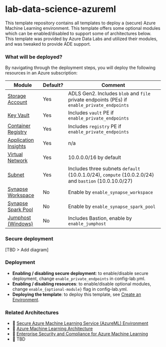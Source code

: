 # lab-data-science-azureml

This template repository contains all templates to deploy a (secure) Azure Machine Learning environment. This template offers some optional modules which can be enabled/disabled to support some of architectures below. This template was provided by Azure Data Labs and utilized their modules, and was tweaked to provide ADE support.

### What will be deployed?

By navigating through the deployment steps, you will deploy the following resources in an Azure subscription:

| Module | Default? | Comment |
| - | - | - |
| [Storage Account](./infra/storage_account.tf) | Yes | ADLS Gen2. Includes `blob` and `file` private endpoints (PEs) if  `enable_private_endpoints`
| [Key Vault](./infra/key_vault.tf) | Yes | Includes `vault` PE if `enable_private_endpoints`
| [Container Registry](./infra/container_registry.tf) | Yes | Includes `registry` PE if `enable_private_endpoints`
| [Application Insights](./infra/application_insights.tf) | Yes | n/a
| [Virtual Network](./infra/network.tf) | Yes | 10.0.0.0/16 by default
| [Subnet](./infra/network.tf) | Yes | Includes three subnets `default` (10.0.1.0/24), `compute` (10.0.2.0/24) and `bastion` (10.0.10.0/27)
| [Synapse Workspace](./infra/synapse.tf) | No | Enable by `enable_synapse_workspace`
| [Synapse Spark Pool](./infra/synapse.tf) | No | Enable by `enable_synapse_spark_pool`
| [Jumphost (Windows)](./infra/jumphost.tf) | No | Includes Bastion, enable by `enable_jumphost`

### Secure deployment

[TBD > Add diagram]

### Deployment

- **Enabling / disabling secure deployment**: to enable/disable secure deployment, change `enable_private_endpoints` in config-lab.yml.
- **Enabling / disabling resources**: to enable/disable optional modules, change `enable_{optional-module}` flag in config-lab.yml. 
- **Deploying the template**: to deploy this template, see [Create an Environment](https://learn.microsoft.com/en-us/azure/deployment-environments/quickstart-create-access-environments).

### Related Architectures

- 📘 [Secure Azure Machine Learning Service (AzureML) Environment](https://techcommunity.microsoft.com/t5/fasttrack-for-azure/secure-azure-machine-learning-service-azureml-environment/ba-p/3162297)
- 📘 [Azure Machine Learning Architecture](https://docs.microsoft.com/en-us/azure/architecture/solution-ideas/articles/azure-machine-learning-solution-architecture)
- 📘 [Enterprise Security and Compliance for Azure Machine Learning](https://techcommunity.microsoft.com/t5/ai-machine-learning-blog/enterprise-security-and-compliance-for-azure-machine-learning/ba-p/3484858)
- 📘 TBD
